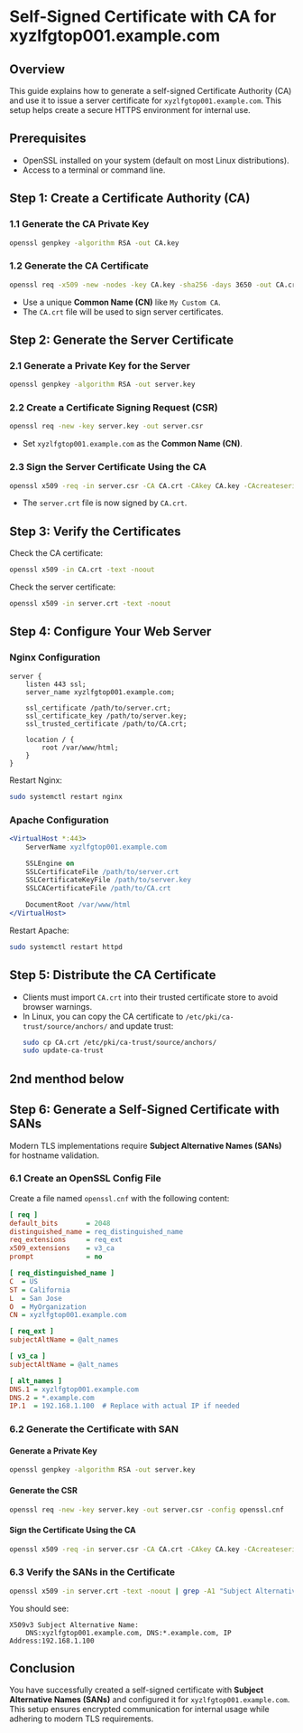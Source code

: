 # Self-Signed Certificate with CA for xyzlfgtop001.example.com

## Overview
This guide explains how to generate a self-signed Certificate Authority (CA) and use it to issue a server certificate for `xyzlfgtop001.example.com`. This setup helps create a secure HTTPS environment for internal use.

## Prerequisites
- OpenSSL installed on your system (default on most Linux distributions).
- Access to a terminal or command line.

## Step 1: Create a Certificate Authority (CA)
### 1.1 Generate the CA Private Key
```sh
openssl genpkey -algorithm RSA -out CA.key
```

### 1.2 Generate the CA Certificate
```sh
openssl req -x509 -new -nodes -key CA.key -sha256 -days 3650 -out CA.crt
```
- Use a unique **Common Name (CN)** like `My Custom CA`.
- The `CA.crt` file will be used to sign server certificates.

## Step 2: Generate the Server Certificate
### 2.1 Generate a Private Key for the Server
```sh
openssl genpkey -algorithm RSA -out server.key
```

### 2.2 Create a Certificate Signing Request (CSR)
```sh
openssl req -new -key server.key -out server.csr
```
- Set `xyzlfgtop001.example.com` as the **Common Name (CN)**.

### 2.3 Sign the Server Certificate Using the CA
```sh
openssl x509 -req -in server.csr -CA CA.crt -CAkey CA.key -CAcreateserial -out server.crt -days 365 -sha256
```
- The `server.crt` file is now signed by `CA.crt`.

## Step 3: Verify the Certificates
Check the CA certificate:
```sh
openssl x509 -in CA.crt -text -noout
```
Check the server certificate:
```sh
openssl x509 -in server.crt -text -noout
```

## Step 4: Configure Your Web Server
### Nginx Configuration
```nginx
server {
    listen 443 ssl;
    server_name xyzlfgtop001.example.com;

    ssl_certificate /path/to/server.crt;
    ssl_certificate_key /path/to/server.key;
    ssl_trusted_certificate /path/to/CA.crt;

    location / {
        root /var/www/html;
    }
}
```
Restart Nginx:
```sh
sudo systemctl restart nginx
```

### Apache Configuration
```apache
<VirtualHost *:443>
    ServerName xyzlfgtop001.example.com

    SSLEngine on
    SSLCertificateFile /path/to/server.crt
    SSLCertificateKeyFile /path/to/server.key
    SSLCACertificateFile /path/to/CA.crt

    DocumentRoot /var/www/html
</VirtualHost>
```
Restart Apache:
```sh
sudo systemctl restart httpd
```

## Step 5: Distribute the CA Certificate
- Clients must import `CA.crt` into their trusted certificate store to avoid browser warnings.
- In Linux, you can copy the CA certificate to `/etc/pki/ca-trust/source/anchors/` and update trust:
  ```sh
  sudo cp CA.crt /etc/pki/ca-trust/source/anchors/
  sudo update-ca-trust
  ```
 
## 2nd menthod below
## Step 6: Generate a Self-Signed Certificate with SANs
Modern TLS implementations require **Subject Alternative Names (SANs)** for hostname validation.

### 6.1 Create an OpenSSL Config File
Create a file named `openssl.cnf` with the following content:
```ini
[ req ]
default_bits       = 2048
distinguished_name = req_distinguished_name
req_extensions     = req_ext
x509_extensions    = v3_ca
prompt             = no

[ req_distinguished_name ]
C  = US
ST = California
L  = San Jose
O  = MyOrganization
CN = xyzlfgtop001.example.com

[ req_ext ]
subjectAltName = @alt_names

[ v3_ca ]
subjectAltName = @alt_names

[ alt_names ]
DNS.1 = xyzlfgtop001.example.com
DNS.2 = *.example.com
IP.1  = 192.168.1.100  # Replace with actual IP if needed
```

### 6.2 Generate the Certificate with SAN
#### Generate a Private Key
```sh
openssl genpkey -algorithm RSA -out server.key
```
#### Generate the CSR
```sh
openssl req -new -key server.key -out server.csr -config openssl.cnf
```
#### Sign the Certificate Using the CA
```sh
openssl x509 -req -in server.csr -CA CA.crt -CAkey CA.key -CAcreateserial -out server.crt -days 365 -sha256 -extfile openssl.cnf -extensions req_ext
```

### 6.3 Verify the SANs in the Certificate
```sh
openssl x509 -in server.crt -text -noout | grep -A1 "Subject Alternative Name"
```
You should see:
```
X509v3 Subject Alternative Name:
    DNS:xyzlfgtop001.example.com, DNS:*.example.com, IP Address:192.168.1.100
```

## Conclusion
You have successfully created a self-signed certificate with **Subject Alternative Names (SANs)** and configured it for `xyzlfgtop001.example.com`. This setup ensures encrypted communication for internal usage while adhering to modern TLS requirements.

